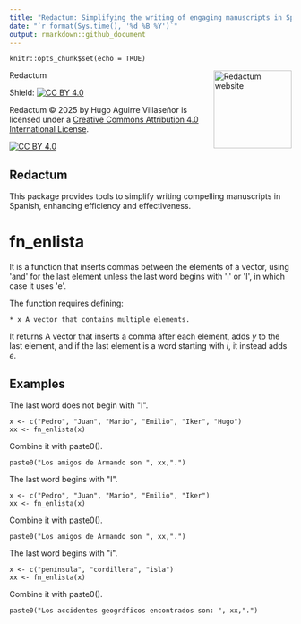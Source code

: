 ```yaml
---
title: "Redactum: Simplifying the writing of engaging manuscripts in Spanish."
date: "`r format(Sys.time(), '%d %B %Y')`"
output: rmarkdown::github_document
---
```


```{r setup, include=FALSE}
knitr::opts_chunk$set(echo = TRUE)
```

Redactum <a href="https://github.com/Macrurido/Redactum/"><img src="man/figures/logo.png" align="right" height="139" alt="Redactum website" /></a>

<!-- README.md is generated from README.Rmd. Please edit that file -->

Shield: [![CC BY 4.0][cc-by-shield]][cc-by]

Redactum © 2025 by Hugo Aguirre Villaseñor is licensed under a
[Creative Commons Attribution 4.0 International License][cc-by].

[![CC BY 4.0][cc-by-image]][cc-by]

[cc-by]: http://creativecommons.org/licenses/by/4.0/
[cc-by-image]: https://i.creativecommons.org/l/by/4.0/88x31.png
[cc-by-shield]: https://img.shields.io/badge/License-CC%20BY%204.0-lightgrey.svg

## Redactum

This package provides tools to simplify writing compelling manuscripts in Spanish, enhancing efficiency and effectiveness.

# fn_enlista

It is a function that inserts commas between the elements of a vector, using 'and' for the last element unless the last word begins with 'i' or 'I', in which case it uses 'e'.

The function requires defining:

    * x A vector that contains multiple elements.

It returns A vector that inserts a comma after each element, adds
*y* to the last element, and if the last element is a word
starting with *i*, it instead adds *e*.

 ## Examples

The last word does not begin with "I".
```{r }
x <- c("Pedro", "Juan", "Mario", "Emilio", "Iker", "Hugo")
xx <- fn_enlista(x)
```

Combine it with paste0().
```{r }
paste0("Los amigos de Armando son ", xx,".")
```

The last word begins  with "I".
```{r }
x <- c("Pedro", "Juan", "Mario", "Emilio", "Iker")
xx <- fn_enlista(x)
```

Combine it with paste0().
```{r }
paste0("Los amigos de Armando son ", xx,".")
```

The last word begins  with "i".
```{r }
x <- c("península", "cordillera", "isla")
xx <- fn_enlista(x)
```

Combine it with paste0().
```{r }
paste0("Los accidentes geográficos encontrados son: ", xx,".")
```
